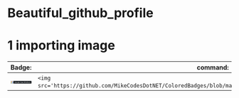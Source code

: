 # Beautiful_github_profile


# 1 importing image

| **Badge:** | **command:** | 
| --------------- | --------------- |
|<img src='https://github.com/MikeCodesDotNET/ColoredBadges/blob/master/svg/dev/services/google_cloud_platform.svg'>| `<img src='https://github.com/MikeCodesDotNET/ColoredBadges/blob/master/svg/dev/services/google_cloud_platform.svg'>`|
